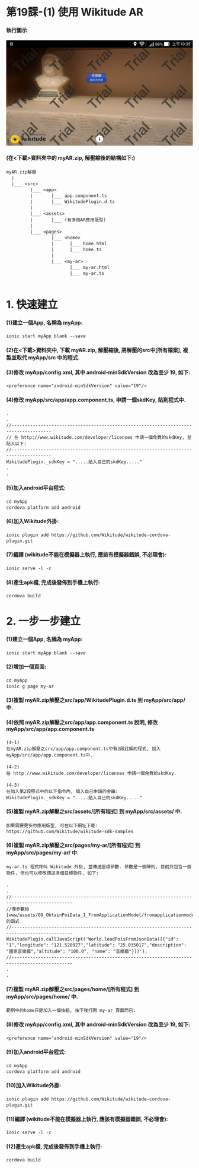 # 第19課-(1) 使用 Wikitude AR


#### 執行圖示
![GitHub Logo](/images/fig19-01.jpg)



#### (在<下載>資料夾中的 myAR.zip, 解壓縮後的結構如下:)
```
myAR.zip解壓
  |
  |___ <src>    
         |___ <app>   
         |       |___ app.component.ts                  
         |       |___ WikitudePlugin.d.ts  
         | 
         |___ <assets>  
         |       |___ (有多個AR應用版型)
         |
         |___ <pages>   
                 |___ <home> 
                 |      |___ home.html 
                 |      |___ home.ts   
                 |       
                 |___ <my-ar> 
                        |___ my-ar.html 
                        |___ my-ar.ts                                
                            
```
# 1. 快速建立


#### (1)建立一個App, 名稱為 myApp:
```
ionic start myApp blank --save
```

#### (2)在<下載>資料夾中, 下載 myAR.zip, 解壓縮後, 將解壓的src中[所有檔案], 複製並取代 myApp/src 中的程式.


#### (3)修改 myApp/config.xml, 其中 android-minSdkVersion 改為至少 19, 如下:
```
<preference name="android-minSdkVersion" value="19"/>
```

#### (4)修改 myApp/src/app/app.component.ts, 申請一個skdKey, 貼到程式中.
```
.
.
//-------------------------------------------------------------------------------------
// 在 http://www.wikitude.com/developer/licenses 申請一個免費的skdKey, 並貼入以下:
//-------------------------------------------------------------------------------------      
WikitudePlugin._sdkKey = ".....貼入自己的skdKey....."
.
.
```

#### (5)加入android平台程式:
```
cd myApp
cordova platform add android
```

#### (6)加入Wikitude外掛:
```
ionic plugin add https://github.com/Wikitude/wikitude-cordova-plugin.git
```

#### (7)編譯 (wikitude不能在模擬器上執行, 應該有模擬器錯誤, 不必理會):
```
ionic serve -l -c
```


#### (8)產生apk檔, 完成後發佈到手機上執行:
```
cordova build
```





# 2. 一步一步建立


#### (1)建立一個App, 名稱為 myApp:
```
ionic start myApp blank --save
```

#### (2)增加一個頁面:
```
cd myApp
ionic g page my-ar
```

#### (3)複製 myAR.zip解壓之src/app/WikitudePlugin.d.ts 到 myApp/src/app/ 中.


#### (4)依照 myAR.zip解壓之src/app/app.component.ts 說明, 修改 myApp/src/app/app.component.ts 
```
(4-1)
在myAR.zip解壓之src/app/app.component.ts中有2段註解的程式, 加入 myApp/src/app/app.component.ts中.

(4-2)
在 http://www.wikitude.com/developer/licenses 申請一個免費的skdKey.

(4-3)
在加入第2段程式中的以下指令內, 填入自己申請的金鑰:
WikitudePlugin._sdkKey = ".....貼入自己的skdKey....."
```

#### (5)複製 myAR.zip解壓之src/assets/[所有程式] 到 myApp/src/assets/ 中.
```
如果需要更多的應用版型, 可在以下網址下載:
https://github.com/Wikitude/wikitude-sdk-samples
```

#### (6)複製 myAR.zip解壓之src/pages/my-ar/[所有程式] 到 myApp/src/pages/my-ar/ 中.
```
my-ar.ts 程式呼叫 Wikitude 外掛, 並傳送座標參數. 參數是一個陣列, 目前只包含一個物件, 但也可以修改傳送多個目標物件, 如下:

.
.
//---------------------------------------------------------------------------------------------
//傳參數給 [www/assets/09_ObtainPoiData_1_FromApplicationModel/fromapplicationmodel.js]的函式
//---------------------------------------------------------------------------------------------
WikitudePlugin.callJavaScript('World.loadPoisFromJsonData([{"id": "1","longitude": "121.520927","latitude": "25.035017","description": "國家音樂廳","altitude": "100.0", "name": "音樂廳"}])');
//---------------------------------------------------------------------------------------------
.
.
```

#### (7)複製 myAR.zip解壓之src/pages/home/[所有程式] 到 myApp/src/pages/home/ 中.
```
範例中的home只是加入一個按鈕, 按下後打開 my-ar 頁面而已.
```

#### (8)修改 myApp/config.xml, 其中 android-minSdkVersion 改為至少 19, 如下:
```
<preference name="android-minSdkVersion" value="19"/>
```


#### (9)加入android平台程式:
```
cd myApp
cordova platform add android
```

#### (10)加入Wikitude外掛:
```
ionic plugin add https://github.com/Wikitude/wikitude-cordova-plugin.git
```

#### (11)編譯 (wikitude不能在模擬器上執行, 應該有模擬器錯誤, 不必理會):
```
ionic serve -l -c
```


#### (12)產生apk檔, 完成後發佈到手機上執行:
```
cordova build
```
